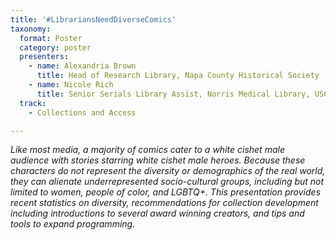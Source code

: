 ```yaml
---
title: '#LibrariansNeedDiverseComics'
taxonomy:
  format: Poster
  category: poster
  presenters:
    - name: Alexandria Brown
	  title: Head of Research Library, Napa County Historical Society 
    - name: Nicole Rich
	  title: Senior Serials Library Assist, Norris Medical Library, USC 
  track:
    - Collections and Access

---
```

_Like most media, a majority of comics cater to a white cishet male audience with stories starring white cishet male heroes. Because these characters do not represent the diversity or demographics of the real world, they can alienate underrepresented socio-cultural groups, including but not limited to women, people of color, and LGBTQ+. This presentation provides recent statistics on diversity, recommendations for collection development including introductions to several award winning creators, and tips and tools to expand programming._